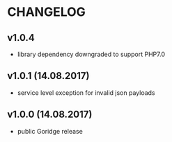 CHANGELOG
=========

## v1.0.4 
- library dependency downgraded to support PHP7.0

## v1.0.1 (14.08.2017)
- service level exception for invalid json payloads

## v1.0.0 (14.08.2017)
- public Goridge release
